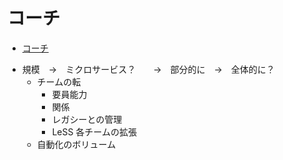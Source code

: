 # コーチ

* [コーチ](#コーチ)

- 規模　→　ミクロサービス？　　→　部分的に　→　全体的に？
  - チームの転
    - 要員能力
    - 関係
    - レガシーとの管理
    - LeSS 各チームの拡張
  - 自動化のボリューム
